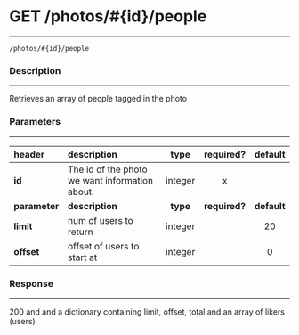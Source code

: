 # GET /photos/#{id}/people 
***
`/photos/#{id}/people `

### Description
***
Retrieves an array of people tagged in the photo

### Parameters
***

|header| description| type |required? |default|
|:---------|:--------------|:----------:|:------------:|:------------:|
|**id**|The id of the photo we want information about.|integer|x||
|**parameter**| **description**| **type** |**required?** |**default**|
|**limit**|num of users to return|integer||20|
|**offset**|offset of users to start at|integer||0|



### Response
***


200 and and a dictionary containing limit, offset, total and an array of likers (users)
